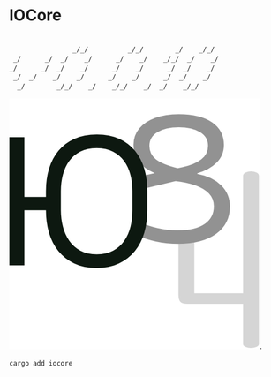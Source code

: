 # IOCore

>

```perl

                _/_/          _/_/        _/    _/_/
 _/      _/  _/    _/      _/    _/    _/_/  _/    _/
_/      _/  _/    _/      _/    _/      _/  _/    _/
 _/  _/    _/    _/      _/    _/      _/  _/    _/
  _/        _/_/    _/    _/_/    _/  _/    _/_/
  ```

![docs/IOCORE.png](docs/IOCORE.png "&#x13ba;&#x551;&#x10519;").


```bash
cargo add iocore
```
